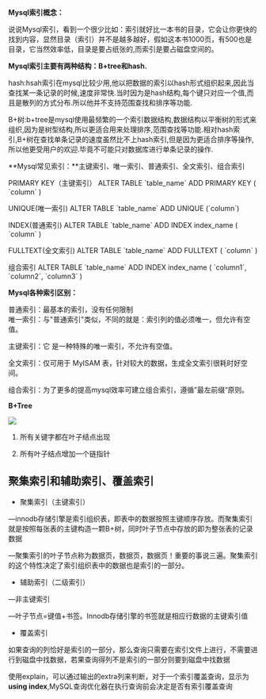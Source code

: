 **Mysql索引概念：** 

说说Mysql索引，看到一个很少比如：索引就好比一本书的目录，它会让你更快的找到内容，显然目录（索引）并不是越多越好，假如这本书1000页，有500也是目录，它当然效率低，目录是要占纸张的,而索引是要占磁盘空间的。

**Mysql索引主要有两种结构：B+tree和hash.**

hash:hsah索引在mysql比较少用,他以把数据的索引以hash形式组织起来,因此当查找某一条记录的时候,速度非常快.当时因为是hash结构,每个键只对应一个值,而且是散列的方式分布.所以他并不支持范围查找和排序等功能.

B+树:b+tree是mysql使用最频繁的一个索引数据结构,数据结构以平衡树的形式来组织,因为是树型结构,所以更适合用来处理排序,范围查找等功能.相对hash索引,B+树在查找单条记录的速度虽然比不上hash索引,但是因为更适合排序等操作,所以他更受用户的欢迎.毕竟不可能只对数据库进行单条记录的操作.

**Mysql常见索引：**主键索引、唯一索引、普通索引、全文索引、组合索引

PRIMARY KEY（主键索引）  ALTER TABLE \`table_name\` ADD PRIMARY KEY ( \`column\` )

 UNIQUE(唯一索引)     ALTER TABLE \`table_name\` ADD UNIQUE (\`column\`)

INDEX(普通索引)     ALTER TABLE \`table\_name\` ADD INDEX index\_name ( \`column\` ) 

FULLTEXT(全文索引)      ALTER TABLE \`table_name\` ADD FULLTEXT ( \`column\` ) 

组合索引   ALTER TABLE \`table\_name\` ADD INDEX index\_name ( \`column1\`, \`column2\`, \`column3\` )

**Mysql各种索引区别：**

普通索引：最基本的索引，没有任何限制  
唯一索引：与"普通索引"类似，不同的就是：索引列的值必须唯一，但允许有空值。 

主键索引：它 是一种特殊的唯一索引，不允许有空值。

全文索引：仅可用于 MyISAM 表，针对较大的数据，生成全文索引很耗时好空间。 

组合索引：为了更多的提高mysql效率可建立组合索引，遵循”最左前缀“原则。

**B+Tree**

![](http://p.blog.csdn.net/images/p_blog_csdn_net/manesking/5.JPG)

1. 所有关键字都在叶子结点出现

2. 所有叶子结点增加一个链指针

## 聚集索引和辅助索引、覆盖索引

- 聚集索引（主键索引）  

—innodb存储引擎是索引组织表，即表中的数据按照主键顺序存放。而聚集索引就是按照每张表的主键构造一颗B+树，同时叶子节点中存放的即为整张表的记录数据

—聚集索引的叶子节点称为数据页，数据页，数据页！重要的事说三遍。聚集索引的这个特性决定了索引组织表中的数据也是索引的一部分。

- 辅助索引（二级索引）  

—非主键索引

—叶子节点=键值+书签。Innodb存储引擎的书签就是相应行数据的主键索引值

- 覆盖索引

如果查询的列恰好是索引的一部分，那么查询只需要在索引文件上进行，不需要进行到磁盘中找数据，若果查询得列不是索引的一部分则要到磁盘中找数据

使用explain，可以通过输出的extra列来判断，对于一个索引覆盖查询，显示为**using index**,MySQL查询优化器在执行查询前会决定是否有索引覆盖查询
